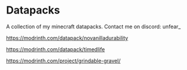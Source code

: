 # Datapacks
A collection of my minecraft datapacks.
Contact me on discord: unfear_

https://modrinth.com/datapack/novanilladurability

https://modrinth.com/datapack/timedlife

https://modrinth.com/project/grindable-gravel/
